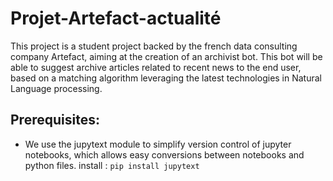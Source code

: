 # Projet-Artefact-actualité

This project is a student project backed by the french data consulting company Artefact, aiming at the creation of an
archivist bot. This bot will be able to suggest archive articles related to recent news to the end user, based on a
matching algorithm leveraging the latest technologies in Natural Language processing.

## Prerequisites: 
- We use the jupytext module to simplify version control of jupyter notebooks, which allows easy conversions between notebooks
and python files.
install : `pip install jupytext`
